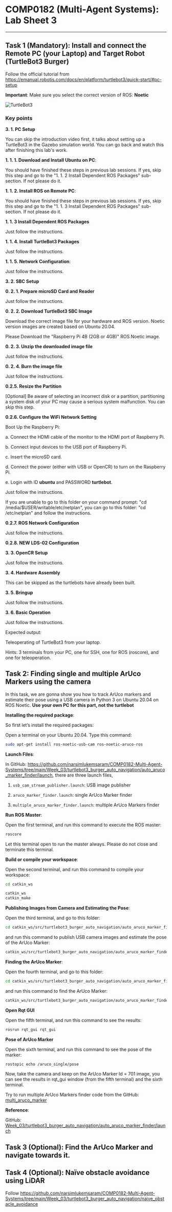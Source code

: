 # COMP0182 (Multi-Agent Systems): Lab Sheet 3

----------------------------------------------------------------------------------------------------------------------------------------------------------------------------------------------------------------------------

## Task 1 (Mandatory): Install and connect the Remote PC (your Laptop) and Target Robot (TurtleBot3 Burger)
Follow the official tutorial from
https://emanual.robotis.com/docs/en/platform/turtlebot3/quick-start/#pc-setup

**Important**: Make sure you select the correct version of ROS: **Noetic**

![TurtleBot3](/Week_03/img/noetic.png)

### Key points

**3. 1. PC Setup**

You can skip the introduction video first, it talks about setting up a TurtleBot3 in the Gazebo simulation world. You can go back and watch this after finishing this lab's work.

**1. 1. 1. Download and Install Ubuntu on PC**: 

You should have finished these steps in previous lab sessions. If yes, skip this step and go to the "1. 1. 2 Install Dependent ROS Packages" sub-section.
If not please do it.

**1. 1. 2. Install ROS on Remote PC**: 

You should have finished these steps in previous lab sessions. If yes, skip this step and go to the "1. 1. 3 Install Dependent ROS Packages" sub-section.
If not please do it.

**1. 1. 3 Install Dependent ROS Packages**

Just follow the instructions.

**1. 1. 4. Install TurtleBot3 Packages**

Just follow the instructions.

**1. 1. 5. Network Configuration**: 

Just follow the instructions.

**3. 2. SBC Setup**

**0. 2. 1. Prepare microSD Card and Reader**

Just follow the instructions.

**0. 2. 2. Download TurtleBot3 SBC Image**

Download the correct image file for your hardware and ROS version. Noetic version images are created based on Ubuntu 20.04. 

Please Download the "Raspberry Pi 4B (2GB or 4GB)" ROS Noetic image.

**0. 2. 3. Unzip the downloaded image file**

Just follow the instructions.

**0. 2. 4. Burn the image file**

Just follow the instructions.

**0.2.5. Resize the Partition**

[Optional] Be aware of selecting an incorrect disk or a partition, partitioning a system disk of your PC may cause a serious system malfunction. You can skip this step. 

**0.2.6. Configure the WiFi Network Setting**

Boot Up the Raspberry Pi:

a. Connect the HDMI cable of the monitor to the HDMI port of Raspberry Pi.

b. Connect input devices to the USB port of Raspberry Pi.

c. Insert the microSD card.

d. Connect the power (either with USB or OpenCR) to turn on the Raspberry Pi.

e. Login with ID **ubuntu** and PASSWORD **turtlebot**.

Just follow the instructions. 

If you are unable to go to this folder on your command prompt: "cd /media/$USER/writable/etc/netplan", you can go to this folder: "cd /etc/netplan" and follow the instructions. 

**0.2.7. ROS Network Configuration**

Just follow the instructions.

**0.2.8. NEW LDS-02 Configuration**

**3. 3. OpenCR Setup**

Just follow the instructions.

**3. 4. Hardware Assembly**

This can be skipped as the turtlebots have already been built. 

**3. 5. Bringup**

Just follow the instructions.

**3. 6. Basic Operation**

Just follow the instructions.

Expected output:

Teleoperating of TurtleBot3 from your laptop.

Hints: 3 terminals from your PC, one for SSH, one for ROS (roscore), and one for teleoperation.

## Task 2: Finding single and multiple ArUco Markers using the camera

In this task, we are gonna show you how to track ArUco markers and estimate their pose using a USB camera in Python 3 on Ubuntu 20.04 on ROS Noetic. **Use your own PC for this part, not the turtlebot**

**Installing the required package**:

So first let’s install the required packages:

Open a terminal on your Ubuntu 20.04. Type this command:

```bash
sudo apt-get install ros-noetic-usb-cam ros-noetic-aruco-ros
```

**Launch Files**:

In GitHub: 
https://github.com/narsimlukemsaram/COMP0182-Multi-Agent-Systems/tree/main/Week_03/turtlebot3_burger_auto_navigation/auto_aruco_marker_finder/launch, there are three launch files,

1. ``usb_cam_stream_publisher.launch``: USB image publisher
   
2. ``aruco_marker_finder.launch``: single ArUco Marker finder
   
3. ``multiple_aruco_marker_finder.launch``: multiple ArUco Markers finder

**Run ROS Master**:

Open the first terminal, and run this command to execute the ROS master:

```bash
roscore
```

Let this terminal open to run the master always. Please do not close and terminate this terminal. 

**Build or compile your workspace**:

Open the second terminal, and run this command to compile your workspace:

```bash
cd catkin_ws
```

```bash
catkin_ws 
catkin_make
```

**Publishing Images from Camera and Estimating the Pose**:

Open the third terminal, and go to this folder:

```bash
cd catkin_ws/src/turtlebot3_burger_auto_navigation/auto_aruco_marker_finder/launch/
```

and run this command to publish USB camera images and estimate the pose of the ArUco Marker:

```bash
catkin_ws/src/turtlebot3_burger_auto_navigation/auto_aruco_marker_finder/launch $ roslaunch usb_cam_stream_publisher.launch
```

**Finding the ArUco Marker**:

Open the fourth terminal, and go to this folder:

```bash
cd catkin_ws/src/turtlebot3_burger_auto_navigation/auto_aruco_marker_finder/launch/
```

and run this command to find the ArUco Marker:

```bash
catkin_ws/src/turtlebot3_burger_auto_navigation/auto_aruco_marker_finder/launch $ roslaunch aruco_marker_finder.launch markerId:=701 markerSize:=0.05
```

**Open Rqt GUI**

Open the fifth terminal, and run this command to see the results:

```bash
rosrun rqt_gui rqt_gui
```

**Pose of ArUco Marker**

Open the sixth terminal, and run this command to see the pose of the marker:

```bash
rostopic echo /aruco_single/pose
```

Now, take the camera and keep on the ArUco Marker Id = 701 image, you can see the results in rqt_gui window (from the fifth terminal) and the sixth terminal.

Try to run multiple ArUco Markers finder code from the GitHub: 
[multi_aruco_marker](turtlebot3_burger_auto_navigation/auto_aruco_marker_finder/launch/multiple_aruco_marker_finder.launch)

**Reference**:

GitHub: [Week_03/turtlebot3_burger_auto_navigation/auto_aruco_marker_finder/launch](https://github.com/narsimlukemsaram/COMP0182-Multi-Agent-Systems/tree/main/Week_03/turtlebot3_burger_auto_navigation/auto_aruco_marker_finder/launch)

## Task 3 (Optional): Find the ArUco Marker and navigate towards it. 

## Task 4 (Optional): Naïve obstacle avoidance using LiDAR

Follow https://github.com/narsimlukemsaram/COMP0182-Multi-Agent-Systems/tree/main/Week_03/turtlebot3_burger_auto_navigation/naive_obstacle_avoidance
